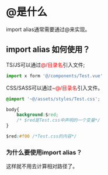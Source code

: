 # @是什么
import alias通常需要通过@来实现。

## import alias 如何使用？
TS/JS可以通过<font color=red>@/目录名</font>引入文件;
```js
import x form '@/components/Test.vue'
```
CSS/SASS可以通过<font color=red>~@/目录名</font>引入文件。
```css
@import '~@/assets/styles/Test.css';

body{
    background:$red; 
    /* $red是Test.css中声明的一个变量*/
}

$red:#f00 /*Test.css的内容*/
```


### 为什么要使用import alias？
这样就不用去计算相对路径了。
